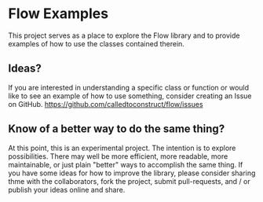 # Flow Examples

This project serves as a place to explore the Flow library and to provide examples of how to use the classes contained therein.

## Ideas?

If you are interested in understanding a specific class or function or would like to see an example of how to use something, consider creating an Issue on GitHub.  https://github.com/calledtoconstruct/flow/issues

## Know of a better way to do the same thing?

At this point, this is an experimental project.  The intention is to explore possibilities.  There may well be more efficient, more readable, more maintainable, or just plain "better" ways to accomplish the same thing.  If you have some ideas for how to improve the library, please consider sharing thme with the collaborators, fork the project, submit pull-requests, and / or publish your ideas online and share.